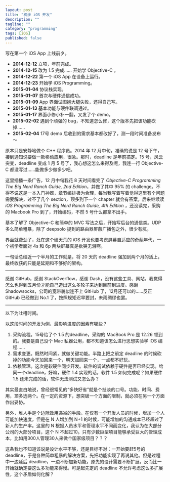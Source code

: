 ```yaml
---
layout: post
title: "初涉 iOS 开发"
description: ""
tagline: ""
category: "programming"
tags: [iOS]
published: false
---
```


写在第一个 iOS App 上线前夕。

* **2014-12-12** 立项，年前完成。
* **2014-12-15** 改为 1.5 完成…… 开始学 Objective-C 。
* **2014-12-22** 第一个 iOS App 在设备上运行。
* **2014-12-23** 开始学 iOS Programming。
* **2015-01-04** 协议栈实现。
* **2015-01-07** 首次与硬件通信成功。
* **2015-01-09** App 界面试图抱大腿失败，还得自己写。
* **2015-01-13** 基本功能与硬件联调通过。
* **2015-01-17** 界面小修小补一翻，又发了个 demo。
* **2015-02-02** 遇到个顽强的 bug，不知道怎么修，这个版本先把该功能砍掉……
* **2015-02-04** 17号 demo 后收到的需求基本都改好了，测一段时间准备发布～

原本只是安静地做个 C++ 程序员。2014 年 12 月中旬，准确的说是 12 号下午，接到通知说要做一款移动应用，很急。那时，deadline 是年前搞定。15 号，风云突变，deadline 变成 1 月 5 号了，我心想这怎么来得及呢，我连一行 Objective-C 都没写过……能做多少做多少吧。

这里插播一条广告，12 月中旬我花 8 天时间看完了 *Objective-C Programming The Big Nerd Ranch Guide, 2nd Edition*，并做了其中 95% 的 challenge。不得不说这是一本入门神器，章节编排极为合理，每当我写着写着觉得这里有个问题需要解决，过不了几个 section，顶多到下一个 chapter 就会有答案。后来继续读 *iOS Programming The Big Nerd Ranch Guide, 4th Edition* ，还没读完，采购的 Macbook Pro 到了，开始编码，不然 5 号什么都拿不出手。

基本了解了 Objective-C 和简单的 MVC 写法之后，开始写后台的通信类。UDP 多么简单粗暴，除了 deepsolo 提到的路由器屏蔽广播包之外，很少有坑。

界面就费劲了，处在这个破天荒的 iOS 开发也要考虑屏幕自适应的奇葩年代，一个初学者面对 4s 和 6p 两块屏幕真是欲哭无泪啊。

一句话总结近一个半月的工作就是，将 20 天的 deadline 强加到两个月的活上，最终收获的只能是延期和不够好的架构。

---

感谢 GitHub，感谢 StackOverflow，感谢 Dash，没有这些工具、网站，我觉得怎么也得到五月份才能自己造出这么多轮子来达到目前到进度。感谢 Shadowsocks，公司的宽带貌似连不上 GitHub 了，12月还可以的……反正 GitHub 已经做到 No.1 了，按照规矩迟早要封，未雨绸缪也罢。

---

以下为吐槽时间。

以这段时间的开发为例，最影响进度的因素有哪些？

1. 采购流程。15号给了个 1.5 的deadline，采购的 MacBook Pro 是 12.26 领到的。我要是自己没个 Mac 私器公用，都不知道该怎么进行思想实验学 iOS 编程……
2. 需求变更。既然时间紧，就做关键功能。半路上把之前定 deadline 的时候砍掉的功能今天加回来一个，明天加回来一个，一点都不好玩。
3. 依赖管理。这次是软硬件同步开发。软件的调试依赖于硬件是否已经实现。给同一个deadline，好嘛，硬件 1.4 实现的话，软件 1.5 如何完成呢？如果硬件 1.5 还未完成的话，软件无法测试又怎么办？

其实最直白地说，曾经很常见的“多快好省”就是个扯淡的口号。功能、时间、费用，顶多选两个。在一定的资源下，想突破一个方面的限制，就必须在另一个方面作出妥协。

另外，堆人手是个边际效用递减的手段。在仅有一个开发人员的时候，增加一个人可能加快速度，但是在 N 人增加到 N+1 的时候，可能增加的沟通成本已经超过了新人的生产率。这里的 N 根据人员水平和管理水平不同而变化，我认为在大部分公司的大部分项目，这个 N 不超过10。只有少数巨型项目能够承受巨大的管理成本，比如用300人管理30人来做个国家级项目？？？

这条我也不知道该说是设计水平不够，还是目标不对：一开始要赶5号的deadline，于是各种简单粗暴的解决方案，先把功能实现了再说其他。但是过程中一边延后 deadline，一边不断加新功能，原先的设计需要不断扩展，反而比一开始就确定要这么多功能来得慢。可是起先定的 deadline 不允许考虑这么多扩展性，这个矛盾如何化解？
